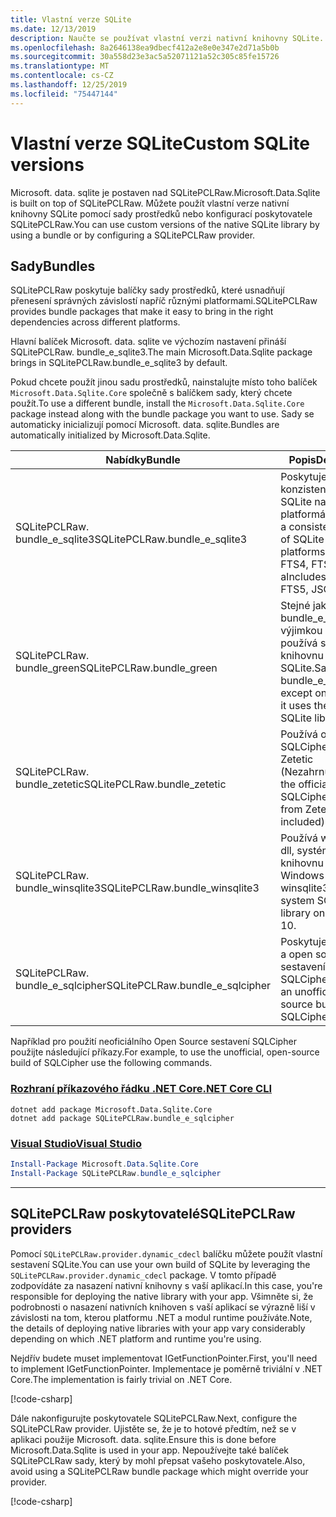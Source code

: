 ```yaml
---
title: Vlastní verze SQLite
ms.date: 12/13/2019
description: Naučte se používat vlastní verzi nativní knihovny SQLite.
ms.openlocfilehash: 8a2646138ea9dbecf412a2e8e0e347e2d71a5b0b
ms.sourcegitcommit: 30a558d23e3ac5a52071121a52c305c85fe15726
ms.translationtype: MT
ms.contentlocale: cs-CZ
ms.lasthandoff: 12/25/2019
ms.locfileid: "75447144"
---
```

# <a name="custom-sqlite-versions"></a><span data-ttu-id="a00a8-103">Vlastní verze SQLite</span><span class="sxs-lookup"><span data-stu-id="a00a8-103">Custom SQLite versions</span></span>

<span data-ttu-id="a00a8-104">Microsoft. data. sqlite je postaven nad SQLitePCLRaw.</span><span class="sxs-lookup"><span data-stu-id="a00a8-104">Microsoft.Data.Sqlite is built on top of SQLitePCLRaw.</span></span> <span data-ttu-id="a00a8-105">Můžete použít vlastní verze nativní knihovny SQLite pomocí sady prostředků nebo konfigurací poskytovatele SQLitePCLRaw.</span><span class="sxs-lookup"><span data-stu-id="a00a8-105">You can use custom versions of the native SQLite library by using a bundle or by configuring a SQLitePCLRaw provider.</span></span>

## <a name="bundles"></a><span data-ttu-id="a00a8-106">Sady</span><span class="sxs-lookup"><span data-stu-id="a00a8-106">Bundles</span></span>

<span data-ttu-id="a00a8-107">SQLitePCLRaw poskytuje balíčky sady prostředků, které usnadňují přenesení správných závislostí napříč různými platformami.</span><span class="sxs-lookup"><span data-stu-id="a00a8-107">SQLitePCLRaw provides bundle packages that make it easy to bring in the right dependencies across different platforms.</span></span>

<span data-ttu-id="a00a8-108">Hlavní balíček Microsoft. data. sqlite ve výchozím nastavení přináší SQLitePCLRaw. bundle_e_sqlite3.</span><span class="sxs-lookup"><span data-stu-id="a00a8-108">The main Microsoft.Data.Sqlite package brings in SQLitePCLRaw.bundle_e_sqlite3 by default.</span></span>

<span data-ttu-id="a00a8-109">Pokud chcete použít jinou sadu prostředků, nainstalujte místo toho balíček `Microsoft.Data.Sqlite.Core` společně s balíčkem sady, který chcete použít.</span><span class="sxs-lookup"><span data-stu-id="a00a8-109">To use a different bundle, install the `Microsoft.Data.Sqlite.Core` package instead along with the bundle package you want to use.</span></span> <span data-ttu-id="a00a8-110">Sady se automaticky inicializují pomocí Microsoft. data. sqlite.</span><span class="sxs-lookup"><span data-stu-id="a00a8-110">Bundles are automatically initialized by Microsoft.Data.Sqlite.</span></span>

| <span data-ttu-id="a00a8-111">Nabídky</span><span class="sxs-lookup"><span data-stu-id="a00a8-111">Bundle</span></span> | <span data-ttu-id="a00a8-112">Popis</span><span class="sxs-lookup"><span data-stu-id="a00a8-112">Description</span></span> |
| --- | --- |
| <span data-ttu-id="a00a8-113">SQLitePCLRaw. bundle_e_sqlite3</span><span class="sxs-lookup"><span data-stu-id="a00a8-113">SQLitePCLRaw.bundle_e_sqlite3</span></span> | <span data-ttu-id="a00a8-114">Poskytuje konzistentní verzi SQLite na všech platformách.</span><span class="sxs-lookup"><span data-stu-id="a00a8-114">Provides a consistent version of SQLite on all platforms.</span></span> <span data-ttu-id="a00a8-115">Zahrnuje FTS4, FTS5, JSON1 a</span><span class="sxs-lookup"><span data-stu-id="a00a8-115">Includes the FTS4, FTS5, JSON1, and</span></span> | <span data-ttu-id="a00a8-116">Stromová rozšíření R \*.</span><span class="sxs-lookup"><span data-stu-id="a00a8-116">R\*Tree extensions.</span></span> <span data-ttu-id="a00a8-117">Toto nastavení je výchozí.</span><span class="sxs-lookup"><span data-stu-id="a00a8-117">This is the default.</span></span> |
| <span data-ttu-id="a00a8-118">SQLitePCLRaw. bundle_green</span><span class="sxs-lookup"><span data-stu-id="a00a8-118">SQLitePCLRaw.bundle_green</span></span> | <span data-ttu-id="a00a8-119">Stejné jako bundle_e_sqlite3, s výjimkou iOS, kde používá systémovou knihovnu SQLite.</span><span class="sxs-lookup"><span data-stu-id="a00a8-119">Same as bundle_e_sqlite3, except on iOS where it uses the system SQLite library.</span></span> |
| <span data-ttu-id="a00a8-120">SQLitePCLRaw. bundle_zetetic</span><span class="sxs-lookup"><span data-stu-id="a00a8-120">SQLitePCLRaw.bundle_zetetic</span></span> | <span data-ttu-id="a00a8-121">Používá oficiální SQLCipher buildy z Zetetic (Nezahrnuto).</span><span class="sxs-lookup"><span data-stu-id="a00a8-121">Uses the official SQLCipher builds from Zetetic (not included).</span></span> |
| <span data-ttu-id="a00a8-122">SQLitePCLRaw. bundle_winsqlite3</span><span class="sxs-lookup"><span data-stu-id="a00a8-122">SQLitePCLRaw.bundle_winsqlite3</span></span> | <span data-ttu-id="a00a8-123">Používá winsqlite3. dll, systémovou knihovnu SQLite ve Windows 10.</span><span class="sxs-lookup"><span data-stu-id="a00a8-123">Uses winsqlite3.dll, the system SQLite library on Windows 10.</span></span> |
| <span data-ttu-id="a00a8-124">SQLitePCLRaw. bundle_e_sqlcipher</span><span class="sxs-lookup"><span data-stu-id="a00a8-124">SQLitePCLRaw.bundle_e_sqlcipher</span></span> | <span data-ttu-id="a00a8-125">Poskytuje neoficiální a open source sestavení SQLCipher.</span><span class="sxs-lookup"><span data-stu-id="a00a8-125">Provides an unofficial, open-source build of SQLCipher.</span></span> |

<span data-ttu-id="a00a8-126">Například pro použití neoficiálního Open Source sestavení SQLCipher použijte následující příkazy.</span><span class="sxs-lookup"><span data-stu-id="a00a8-126">For example, to use the unofficial, open-source build of SQLCipher use the following commands.</span></span>

### <a name="net-core-clitabnetcore-cli"></a>[<span data-ttu-id="a00a8-127">Rozhraní příkazového řádku .NET Core</span><span class="sxs-lookup"><span data-stu-id="a00a8-127">.NET Core CLI</span></span>](#tab/netcore-cli)

```dotnetcli
dotnet add package Microsoft.Data.Sqlite.Core
dotnet add package SQLitePCLRaw.bundle_e_sqlcipher
```

### <a name="visual-studiotabvisual-studio"></a>[<span data-ttu-id="a00a8-128">Visual Studio</span><span class="sxs-lookup"><span data-stu-id="a00a8-128">Visual Studio</span></span>](#tab/visual-studio)

``` PowerShell
Install-Package Microsoft.Data.Sqlite.Core
Install-Package SQLitePCLRaw.bundle_e_sqlcipher
```

---

## <a name="sqlitepclraw-providers"></a><span data-ttu-id="a00a8-129">SQLitePCLRaw poskytovatelé</span><span class="sxs-lookup"><span data-stu-id="a00a8-129">SQLitePCLRaw providers</span></span>

<span data-ttu-id="a00a8-130">Pomocí `SQLitePCLRaw.provider.dynamic_cdecl` balíčku můžete použít vlastní sestavení SQLite.</span><span class="sxs-lookup"><span data-stu-id="a00a8-130">You can use your own build of SQLite by leveraging the `SQLitePCLRaw.provider.dynamic_cdecl` package.</span></span> <span data-ttu-id="a00a8-131">V tomto případě zodpovídáte za nasazení nativní knihovny s vaší aplikací.</span><span class="sxs-lookup"><span data-stu-id="a00a8-131">In this case, you're responsible for deploying the native library with your app.</span></span> <span data-ttu-id="a00a8-132">Všimněte si, že podrobnosti o nasazení nativních knihoven s vaší aplikací se výrazně liší v závislosti na tom, kterou platformu .NET a modul runtime používáte.</span><span class="sxs-lookup"><span data-stu-id="a00a8-132">Note, the details of deploying native libraries with your app vary considerably depending on which .NET platform and runtime you're using.</span></span>

<span data-ttu-id="a00a8-133">Nejdřív budete muset implementovat IGetFunctionPointer.</span><span class="sxs-lookup"><span data-stu-id="a00a8-133">First, you'll need to implement IGetFunctionPointer.</span></span> <span data-ttu-id="a00a8-134">Implementace je poměrně triviální v .NET Core.</span><span class="sxs-lookup"><span data-stu-id="a00a8-134">The implementation is fairly trivial on .NET Core.</span></span>

[!code-csharp[](../../../../samples/snippets/standard/data/sqlite/SystemLibrarySample/Program.cs?name=snippet_NativeLibraryAdapter)]

<span data-ttu-id="a00a8-135">Dále nakonfigurujte poskytovatele SQLitePCLRaw.</span><span class="sxs-lookup"><span data-stu-id="a00a8-135">Next, configure the SQLitePCLRaw provider.</span></span> <span data-ttu-id="a00a8-136">Ujistěte se, že je to hotové předtím, než se v aplikaci použije Microsoft. data. sqlite.</span><span class="sxs-lookup"><span data-stu-id="a00a8-136">Ensure this is done before Microsoft.Data.Sqlite is used in your app.</span></span> <span data-ttu-id="a00a8-137">Nepoužívejte také balíček SQLitePCLRaw sady, který by mohl přepsat vašeho poskytovatele.</span><span class="sxs-lookup"><span data-stu-id="a00a8-137">Also, avoid using a SQLitePCLRaw bundle package which might override your provider.</span></span>

[!code-csharp[](../../../../samples/snippets/standard/data/sqlite/SystemLibrarySample/Program.cs?name=snippet_SetProvider)]
